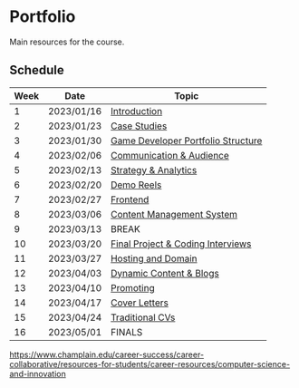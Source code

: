 # Portfolio

Main resources for the course.

## Schedule

| Week | Date       | Topic                                                     |
|------|------------|-----------------------------------------------------------|
| 1    | 2023/01/16 | [Introduction](01-introduction/README.md)                 |
| 2    | 2023/01/23 | [Case Studies](02-cases/README.md)                        |
| 3    | 2023/01/30 | [Game Developer Portfolio Structure](03-structure/README.md) |
| 4    | 2023/02/06 | [Communication & Audience](04-communication/README.md)    |
| 5    | 2023/02/13 | [Strategy & Analytics](05-strategy/README.md)             |
| 6    | 2023/02/20 | [Demo Reels](06-reels/README.md)                          |
| 7    | 2023/02/27 | [Frontend](10-frontend/README.md)                         |
| 8    | 2023/03/06 | [Content Management System](08-cms/README.md)             |
| 9    | 2023/03/13 | BREAK                                                     |
| 10   | 2023/03/20 | [Final Project & Coding Interviews](09-get-ready/README.md) |
| 11   | 2023/03/27 | [Hosting and Domain](07-hosting/README.md)                |
| 12   | 2023/04/03 | [Dynamic Content & Blogs](11-dynamic/README.md)           |
| 13   | 2023/04/10 | [Promoting](12-promoting/README.md)                       |
| 14   | 2023/04/17 | [Cover Letters](13-cover-letter/README.md)                |
| 15   | 2023/04/24 | [Traditional CVs](14-cv/README.md)                        |
| 16   | 2023/05/01 | FINALS                                                    |

https://www.champlain.edu/career-success/career-collaborative/resources-for-students/career-resources/computer-science-and-innovation